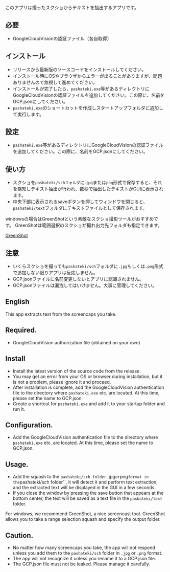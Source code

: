 このアプリは撮ったスクショからテキストを抽出するアプリです。

## 必要
* GoogleCloudVisionの認証ファイル（各自取得）
  
## インストール
* リリースから最新版のソースコードをインストールしてください。
* インストール時にOSやブラウザからエラーが出ることがありますが、問題ありませんので無視して進めてください。
* インストールが完了したら、``pashateki.exe``等があるディレクトリにGoogleCloudVisionの認証ファイルを追加してください。この際に、名前をGCP.jsonにしてください。
* ``pashateki.exe``のショートカットを作成しスタートアップフォルダに追加して実行します。

## 設定
* ``pashateki.exe``等があるディレクトリにGoogleCloudVisionの認証ファイルを追加してください。この際に、名前をGCP.jsonにしてください。

## 使い方
* スクショを``pashateki/schフォルダ``に.``jpg``または``png``形式で保存すると、それを検知しテキスト抽出が行われ、数秒で抽出したテキストがGUIに表示されます。
* 中央下部に表示されるsaveボタンを押してウィンドウを閉じると、``pashateki/text``フォルダにテキストファイルとして保存されます。

windowsの場合はGreenShotという素敵なスクショ撮影ツールがおすすめです。
GreenShotは範囲選択のスクショが撮れ出力先フォルダも指定できます。

[GreenShot](https://getgreenshot.org/downloads/)


## 注意
* いくらスクショを撮っても``pashateki/sch``フォルダに``.jpg``もしくは``.png``形式で追加しない限りアプリは反応しません。
* GCP.jsonファイルに名前変更しないとアプリに認識されません。
* GCP.jsonファイルは漏洩してはいけません。大事に管理してください。



## English

This app extracts text from the screencaps you take.

## Required.
* GoogleCloudVision authorization file (obtained on your own)
  
## Install
* Install the latest version of the source code from the release.
* You may get an error from your OS or browser during installation, but it is not a problem, please ignore it and proceed.
* After installation is complete, add the GoogleCloudVision authentication file to the directory where ``pashateki.exe`` etc. are located. At this time, please set the name to GCP.json.
* Create a shortcut for ``pashateki.exe`` and add it to your startup folder and run it.

## Configuration.
* Add the GoogleCloudVision authentication file to the directory where ``pashateki.exe`` etc. are located. At this time, please set the name to GCP.json.

## Usage.
* Add the squash to the ``pashateki/sch folder``. jpg`` or ``png`` format in the ``pashateki/sch folder``, it will detect it and perform text extraction, and the extracted text will be displayed in the GUI in a few seconds.
* If you close the window by pressing the save button that appears at the bottom center, the text will be saved as a text file in the ``pashateki/text`` folder.

For windows, we recommend GreenShot, a nice screencast tool.
GreenShot allows you to take a range selection squash and specify the output folder.


## Caution.
* No matter how many screencaps you take, the app will not respond unless you add them to the ``pashateki/sch`` folder in ``.jpg`` or ``.png`` format.
* The app will not recognize it unless you rename it to a GCP.json file.
* The GCP.json file must not be leaked. Please manage it carefully.
